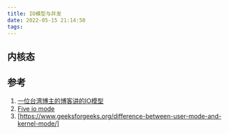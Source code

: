 ```yaml
---
title: IO模型与并发
date: 2022-05-15 21:14:50
tags:
---
```


##  内核态










## 参考

1. [一位台湾博主的博客讲的IO模型](https://rickhw.github.io/2019/02/27/ComputerScience/IO-Models/)
2. [Five io mode](https://developpaper.com/five-io-models-of-unix/)
3. [https://www.geeksforgeeks.org/difference-between-user-mode-and-kernel-mode/]

